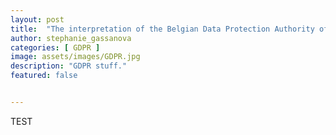 ```yaml
---
layout: post
title:  "The interpretation of the Belgian Data Protection Authority of direct marketing in GDPR "
author: stephanie_gassanova
categories: [ GDPR ]
image: assets/images/GDPR.jpg
description: "GDPR stuff."
featured: false


---
```


TEST
